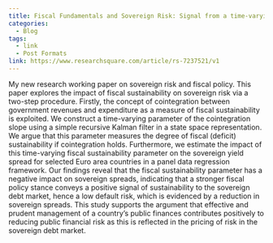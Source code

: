 ```yaml
---
title: Fiscal Fundamentals and Sovereign Risk: Signal from a time-varying parameter"
categories:
  - Blog
tags:
  - link
  - Post Formats
link: https://www.researchsquare.com/article/rs-7237521/v1
---
```


My new research working paper on sovereign risk and fiscal policy. This paper explores the impact of fiscal sustainability on sovereign risk via a two-step procedure. Firstly, the concept of cointegration between government revenues and expenditure as a measure of fiscal sustainability is exploited. We construct a time-varying parameter of the cointegration slope using a simple recursive Kalman filter in a state space representation. We argue that this parameter measures the degree of fiscal (deficit) sustainability if cointegration holds. Furthermore, we estimate the impact of this time-varying fiscal sustainability parameter on the sovereign yield spread for selected Euro area countries in a panel data regression framework. Our findings reveal that the fiscal sustainability parameter has a negative impact on sovereign spreads, indicating that a stronger fiscal policy stance conveys a positive signal of sustainability to the sovereign debt market,  hence a low default risk, which is evidenced by a reduction in sovereign spreads. This study supports the argument that effective and prudent management of a country’s public finances contributes positively to reducing public financial risk as this is reflected in the pricing of risk in the sovereign debt market. 
